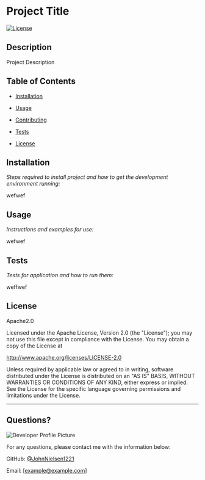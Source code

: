 # Project Title
  [![License](http://img.shields.io/badge/License-Apache2.0-brightgreen.svg)](http://opensource.org/licenses/Apache2.0)
  
  ## Description 
    
  Project Description
  
  ## Table of Contents
  * [Installation](#installation)
  * [Usage](#usage)
  * [Contributing](#contributing)
  * [Tests](#tests)
  
  * [License](#license)
  
  ## Installation
  
  *Steps required to install project and how to get the development environment running:*
  
  wefwef
  
  ## Usage 
  
  *Instructions and examples for use:*
  
  wefwef
  
  ## Tests
  
  *Tests for application and how to run them:*
  
  weffwef
  
  ## License

  Apache2.0
  
  Licensed under the Apache License, Version 2.0 (the "License");
you may not use this file except in compliance with the License.
You may obtain a copy of the License at

  http://www.apache.org/licenses/LICENSE-2.0

Unless required by applicable law or agreed to in writing, software
distributed under the License is distributed on an "AS IS" BASIS,
WITHOUT WARRANTIES OR CONDITIONS OF ANY KIND, either express or implied.
See the License for the specific language governing permissions and
limitations under the License.
  
  
  ---
  
  ## Questions?
  
  ![Developer Profile Picture](https://avatars3.githubusercontent.com/u/63129723?v=4) 
  
  For any questions, please contact me with the information below:
 
  GitHub: [@JohnNielsen1221](https://api.github.com/users/JohnNielsen1221)
  
  Email: [example@example.com]
  